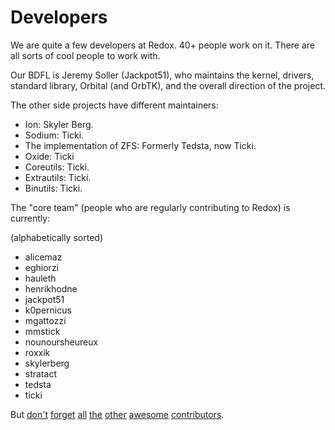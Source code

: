Developers
==========

We are quite a few developers at Redox. 40+ people work on it. There are all sorts of cool people to work with.

Our BDFL is Jeremy Soller (Jackpot51), who maintains the kernel, drivers, standard library, Orbital (and OrbTK), and the overall direction of the project.

The other side projects have different maintainers:

- Ion: Skyler Berg.
- Sodium: Ticki.
- The implementation of ZFS: Formerly Tedsta, now Ticki.
- Oxide: Ticki
- Coreutils: Ticki.
- Extrautils: Ticki.
- Binutils: Ticki.

The "core team" (people who are regularly contributing to Redox) is currently:

(alphabetically sorted)

- alicemaz
- eghiorzi
- hauleth
- henrikhodne
- jackpot51
- k0pernicus
- mgattozzi
- mmstick
- nounoursheureux
- roxxik
- skylerberg
- stratact
- tedsta
- ticki

But [don't](https://github.com/redox-os/redox/graphs/contributors) [forget](https://github.com/redox-os/coreutils/graphs/contributors) [all](https://github.com/redox-os/sodium/graphs/contributors) [the](https://github.com/redox-os/ion/graphs/contributors) [other](https://github.com/redox-os/orbtk/graphs/contributors) [awesome](https://github.com/redox-os/orbclient/graphs/contributors) [contributors](https://github.com/redox-os/redox/graphs/contributors).
